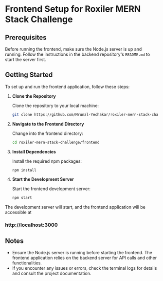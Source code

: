 # Frontend Setup for Roxiler MERN Stack Challenge

## Prerequisites

Before running the frontend, make sure the Node.js server is up and running. Follow the instructions in the backend repository's `README.md` to start the server first.

## Getting Started

To set up and run the frontend application, follow these steps:

1. **Clone the Repository**

   Clone the repository to your local machine:

   ```bash
   git clone https://github.com/Mrunal-Yechakar/roxiler-mern-stack-challenge.git

   
2. **Navigate to the Frontend Directory**

   Change into the frontend directory:

   ```bash
   cd roxiler-mern-stack-challenge/frontend
   
3. **Install Dependencies**

   Install the required npm packages:

   ```bash
   npm install

4. **Start the Development Server**

   Start the frontend development server:

   ```bash
   npm start

The development server will start, and the frontend application will be accessible at 
### http://localhost:3000

## Notes
- Ensure the Node.js server is running before starting the frontend. The frontend application relies on the backend server for API calls and other functionalities.
- If you encounter any issues or errors, check the terminal logs for details and consult the project documentation.
